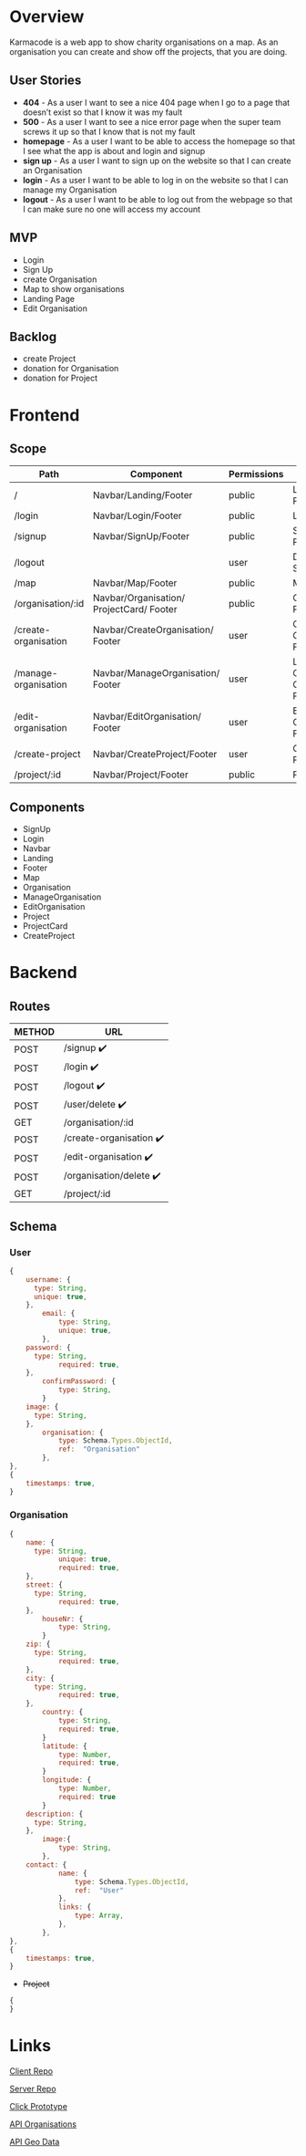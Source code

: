 # Overview

Karmacode is a web app to show charity organisations on a map. As an organisation you can create and show off the projects, that you are doing.

## User Stories

- **404** - As a user I want to see a nice 404 page when I go to a page that doesn’t exist so that I know it was my fault
- **500** - As a user I want to see a nice error page when the super team screws it up so that I know that is not my fault
- **homepage** - As a user I want to be able to access the homepage so that I see what the app is about and login and signup
- **sign up** - As a user I want to sign up on the website so that I can create an Organisation
- **login** - As a user I want to be able to log in on the website so that I can manage my Organisation
- **logout** - As a user I want to be able to log out from the webpage so that I can make sure no one will access my account

## MVP

- Login
- Sign Up
- create Organisation
- Map to show organisations
- Landing Page
- Edit Organisation

## Backlog

- create Project
- donation for Organisation
- donation for Project

# Frontend

## Scope

| Path                 | Component                                | Permissions | Action                                    |
| -------------------- | ---------------------------------------- | ----------- | ----------------------------------------- |
| /                    | Navbar/Landing/Footer                    | public      | Landing Page                              |
| /login               | Navbar/Login/Footer                      | public      | Login Page                                |
| /signup              | Navbar/SignUp/Footer                     | public      | Sign Up Page                              |
| /logout              |                                          | user        | Delete Session                            |
| /map                 | Navbar/Map/Footer                        | public      | Map Page                                  |
| /organisation/:id    | Navbar/Organisation/ ProjectCard/ Footer | public      | Organisation Page                         |
| /create-organisation | Navbar/CreateOrganisation/ Footer        | user        | Create Organisation Form                  |
| /manage-organisation | Navbar/ManageOrganisation/ Footer        | user        | Link to Edit Organisation/ Create Project |
| /edit-organisation   | Navbar/EditOrganisation/ Footer          | user        | Edit Organisation Form                    |
| /create-project      | Navbar/CreateProject/Footer              | user        | Create Project Form                       |
| /project/:id         | Navbar/Project/Footer                    | public      | Project Page                              |

## Components

- SignUp
- Login
- Navbar
- Landing
- Footer
- Map
- Organisation
- ManageOrganisation
- EditOrganisation
- Project
- ProjectCard
- CreateProject

# Backend

## Routes

| METHOD | URL                                     |
| ------ | --------------------------------------- |
| POST   | /signup :heavy_check_mark:              |
| POST   | /login :heavy_check_mark:               |
| POST   | /logout :heavy_check_mark:              |
| POST   | /user/delete :heavy_check_mark:         |
| GET    | /organisation/:id                       |
| POST   | /create-organisation :heavy_check_mark: |
| POST   | /edit-organisation :heavy_check_mark:   |
| POST   | /organisation/delete :heavy_check_mark: |
| GET    | /project/:id                            |

## Schema

### User

```jsx
{
    username: {
      type: String,
      unique: true,
    },
		email: {
			type: String,
			unique: true,
		},
    password: {
      type: String,
			required: true,
    },
		confirmPassword: {
			type: String,
		}
    image: {
      type: String,
    },
		organisation: {
			type: Schema.Types.ObjectId,
			ref:  "Organisation"
		},
},
{
    timestamps: true,
}
```

### Organisation

```jsx
{
    name: {
      type: String,
			unique: true,
			required: true,
    },
    street: {
      type: String,
			required: true,
    },
		houseNr: {
			type: String,
		}
    zip: {
      type: String,
			required: true,
    },
    city: {
      type: String,
			required: true,
    },
		country: {
			type: String,
			required: true,
		}
		latitude: {
			type: Number,
			required: true,
		}
		longitude: {
			type: Number,
			required: true
		}
    description: {
      type: String,
    },
		image:{
			type: String,
		},
    contact: {
			name: {
				type: Schema.Types.ObjectId,
				ref:  "User"
			},
			links: {
				type: Array,
			},
		},
},
{
    timestamps: true,
}
```

- ~~Project~~

```jsx
{
}
```

# Links

[Client Repo](https://github.com/AisKreme/karmacode-client)

[Server Repo](https://github.com/AisKreme/karmacode-server)

[Click Prototype](https://www.figma.com/proto/W9lv4t5UFyGqB8xkgi8Z0s/Karmacode?node-id=14%3A33&scaling=contain&page-id=0%3A1&starting-point-node-id=14%3A33)

[API Organisations](https://github.com/betterplace/betterplace_apidocs)

[API Geo Data](https://nominatim.org/release-docs/develop/api/Overview/)
